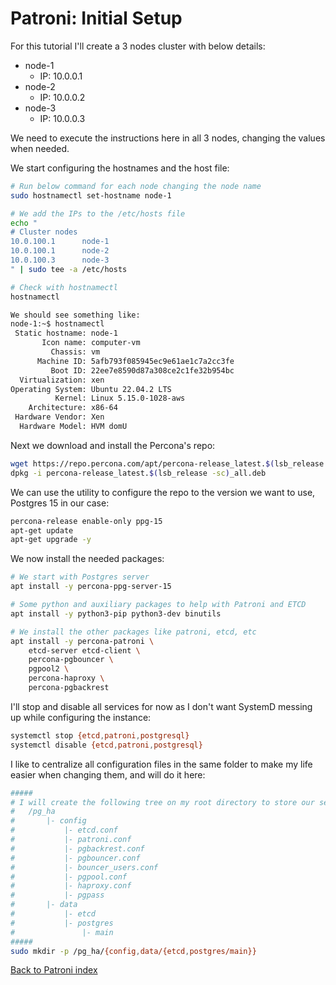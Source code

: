 # Patroni: Initial Setup

For this tutorial I'll create a 3 nodes cluster with below details:
 - node-1 
    - IP: 10.0.0.1
 - node-2 
    - IP: 10.0.0.2
 - node-3 
    - IP: 10.0.0.3

We need to execute the instructions here in all 3 nodes, changing the values when needed.

We start configuring the hostnames and the host file:

```bash
# Run below command for each node changing the node name
sudo hostnamectl set-hostname node-1

# We add the IPs to the /etc/hosts file
echo "
# Cluster nodes
10.0.100.1      node-1
10.0.100.1      node-2
10.0.100.3      node-3
" | sudo tee -a /etc/hosts

# Check with hostnamectl
hostnamectl

We should see something like:
node-1:~$ hostnamectl
 Static hostname: node-1
       Icon name: computer-vm
         Chassis: vm
      Machine ID: 5afb793f085945ec9e61ae1c7a2cc3fe
         Boot ID: 22ee7e8590d87a308ce2c1fe32b954bc
  Virtualization: xen
Operating System: Ubuntu 22.04.2 LTS              
          Kernel: Linux 5.15.0-1028-aws
    Architecture: x86-64
 Hardware Vendor: Xen
  Hardware Model: HVM domU
```

Next we download and install the Percona's repo:

```bash
wget https://repo.percona.com/apt/percona-release_latest.$(lsb_release -sc)_all.deb
dpkg -i percona-release_latest.$(lsb_release -sc)_all.deb
```

We can use the utility to configure the repo to the version we want to use, Postgres 15 in our case:

```bash
percona-release enable-only ppg-15
apt-get update
apt-get upgrade -y
```

We now install the needed packages:

```bash
# We start with Postgres server
apt install -y percona-ppg-server-15

# Some python and auxiliary packages to help with Patroni and ETCD
apt install -y python3-pip python3-dev binutils

# We install the other packages like patroni, etcd, etc
apt install -y percona-patroni \
    etcd-server etcd-client \
    percona-pgbouncer \
    pgpool2 \
    percona-haproxy \
    percona-pgbackrest 
```

I'll stop and disable all services for now as I don't want SystemD messing up while configuring the instance:

```bash
systemctl stop {etcd,patroni,postgresql}
systemctl disable {etcd,patroni,postgresql}
```

I like to centralize all configuration files in the same folder to make my life easier when changing them, and will do it here:

```bash
#####
# I will create the following tree on my root directory to store our setup:
#   /pg_ha
#       |- config
#           |- etcd.conf
#           |- patroni.conf
#           |- pgbackrest.conf
#           |- pgbouncer.conf
#           |- bouncer_users.conf
#           |- pgpool.conf
#           |- haproxy.conf
#           |- pgpass
#       |- data
#           |- etcd
#           |- postgres
#               |- main
#####
sudo mkdir -p /pg_ha/{config,data/{etcd,postgres/main}}
```

[Back to Patroni index](/patroni)
